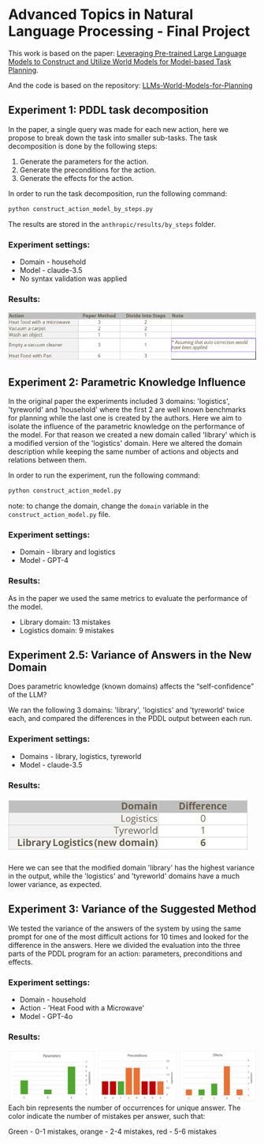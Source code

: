 # Advanced Topics in Natural Language Processing - Final Project

This work is based on the paper: [Leveraging Pre-trained Large Language Models to Construct and Utilize World Models for Model-based Task Planning](https://guansuns.github.io/pages/llm-dm).

And the code is based on the repository: [LLMs-World-Models-for-Planning](https://github.com/GuanSuns/LLMs-World-Models-for-Planning)


## Experiment 1: PDDL task decomposition
In the paper, a single query was made for each new action, here we propose to break down the task into smaller sub-tasks. The task decomposition is done by the following steps:
1. Generate the parameters for the action.
2. Generate the preconditions for the action.
3. Generate the effects for the action.

In order to run the task decomposition, run the following command:
```bash
python construct_action_model_by_steps.py
```
The results are stored in the `anthropic/results/by_steps` folder.

### Experiment settings:
* Domain - household
* Model - claude-3.5
* No syntax validation was applied
### Results:
![](images/brake%20into%20steps%20results.png)

## Experiment 2: Parametric Knowledge Influence
In the original paper the experiments included 3 domains: 'logistics', 'tyreworld' and 'household' where the first 2 are well known benchmarks for planning while the last one is created by the authors.
Here we aim to isolate the influence of the parametric knowledge on the performance of the model. For that reason we created a new domain called 'library' which is a modified version of the 'logistics' domain. Here we altered the domain description while keeping the same number of actions and objects and relations between them.

In order to run the experiment, run the following command:
```bash
python construct_action_model.py
```
note: to change the domain, change the `domain` variable in the `construct_action_model.py` file.

### Experiment settings:
* Domain - library and logistics
* Model - GPT-4

### Results:
As in the paper we used the same metrics to evaluate the performance of the model.
* Library domain: 13 mistakes
* Logistics domain: 9 mistakes

## Experiment 2.5: Variance of Answers in the New Domain
Does parametric knowledge (known domains) affects the “self-confidence” of the LLM?

We ran the following 3 domains: 'library', 'logistics' and 'tyreworld' twice each, and compared the differences in the PDDL output between each run.

### Experiment settings:
* Domains - library, logistics, tyreworld
* Model - claude-3.5

### Results:
![](images/new-domain%20variance.jpeg)

Here we can see that the modified domain 'library' has the highest variance in the output, while the 'logistics' and 'tyreworld' domains have a much lower variance, as expected.

## Experiment 3: Variance of the Suggested Method
We tested the variance of the answers of the system by using the same prompt for one of the most difficult actions for 10 times and looked for the difference in the answers.
Here we divided the evaluation into the three parts of the PDDL program for an action: parameters, preconditions and effects.

### Experiment settings:
* Domain - household
* Action - 'Heat Food with a Microwave'
* Model - GPT-4o

### Results:
![](images/exp3.jpeg)
Each bin represents the number of occurrences for unique answer.
The color indicate the number of mistakes per answer, such that:

Green - 0-1 mistakes,
orange - 2-4 mistakes,
red - 5-6 mistakes



